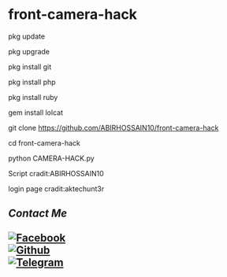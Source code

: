 # front-camera-hack
pkg update 

pkg upgrade 

pkg install git 

pkg install php 

pkg install ruby 

gem install lolcat 

git clone https://github.com/ABIRHOSSAIN10/front-camera-hack 

cd front-camera-hack 

python CAMERA-HACK.py



Script cradit:ABIRHOSSAIN10

login page cradit:aktechunt3r




## <i><b> Contact Me</b></i> <br><br>[![Facebook](https://img.shields.io/badge/Facebook-AbirHossain-1877F2?style=flat-square&logo=facebook)](https://facebook.com/Abir-Hossain-104247341997068/?substory_index=0)<br>[![Github](https://img.shields.io/badge/Github-AbirHossain-dimgray?style=flat-square&logo=github)](https://github.com/ABIRHOSSAIN10/)<br>[![Telegram](https://img.shields.io/badge/Telegram-AbirHossain-blue?style=flat-square&logo=telegram)](https://t.me/AbirHossain402)<br>
